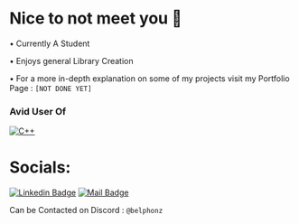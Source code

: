 # Nice to not meet you 👋

• Currently A Student

• Enjoys general Library Creation

• For a more in-depth explanation on some of my projects visit my Portfolio Page : `[NOT DONE YET]`

### Avid User Of 
[![C++](https://img.shields.io/badge/-C++-00599C?style=for-the-badge&labelColor=black&logo=cplusplus&logoColor=00599C)](https://www.learncpp.com/)


# Socials:

[![Linkedin Badge](https://img.shields.io/badge/-A.B.C-0e76a8?style=flat&labelColor=0e76a8&logo=linkedin&logoColor=white)](https://www.linkedin.com/in/aethel-crown/) [![Mail Badge](https://img.shields.io/badge/-SendAnEmail-c0392b?style=flat&labelColor=c0392b&logo=gmail&logoColor=white)](mailto:aethel.crown@gmail.com)

Can be Contacted on Discord : `@belphonz`



